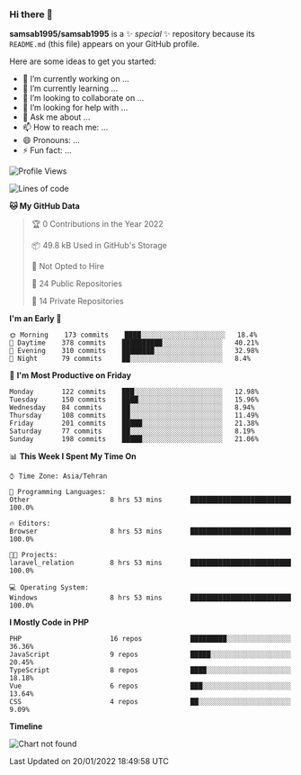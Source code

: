 ### Hi there 👋

**samsab1995/samsab1995** is a ✨ _special_ ✨ repository because its `README.md` (this file) appears on your GitHub profile.

Here are some ideas to get you started:

- 🔭 I’m currently working on ...
- 🌱 I’m currently learning ...
- 👯 I’m looking to collaborate on ...
- 🤔 I’m looking for help with ...
- 💬 Ask me about ...
- 📫 How to reach me: ...
- 😄 Pronouns: ...
- ⚡ Fun fact: ...

<!--START_SECTION:waka-->
![Profile Views](http://img.shields.io/badge/Profile%20Views-0-blue)

![Lines of code](https://img.shields.io/badge/From%20Hello%20World%20I%27ve%20Written-849%20Thousand%20lines%20of%20code-blue)

**🐱 My GitHub Data** 

> 🏆 0 Contributions in the Year 2022
 > 
> 📦 49.8 kB Used in GitHub's Storage 
 > 
> 🚫 Not Opted to Hire
 > 
> 📜 24 Public Repositories 
 > 
> 🔑 14 Private Repositories  
 > 
**I'm an Early 🐤** 

```text
🌞 Morning    173 commits    ████░░░░░░░░░░░░░░░░░░░░░   18.4% 
🌆 Daytime    378 commits    ██████████░░░░░░░░░░░░░░░   40.21% 
🌃 Evening    310 commits    ████████░░░░░░░░░░░░░░░░░   32.98% 
🌙 Night      79 commits     ██░░░░░░░░░░░░░░░░░░░░░░░   8.4%

```
📅 **I'm Most Productive on Friday** 

```text
Monday       122 commits    ███░░░░░░░░░░░░░░░░░░░░░░   12.98% 
Tuesday      150 commits    ████░░░░░░░░░░░░░░░░░░░░░   15.96% 
Wednesday    84 commits     ██░░░░░░░░░░░░░░░░░░░░░░░   8.94% 
Thursday     108 commits    ██░░░░░░░░░░░░░░░░░░░░░░░   11.49% 
Friday       201 commits    █████░░░░░░░░░░░░░░░░░░░░   21.38% 
Saturday     77 commits     ██░░░░░░░░░░░░░░░░░░░░░░░   8.19% 
Sunday       198 commits    █████░░░░░░░░░░░░░░░░░░░░   21.06%

```


📊 **This Week I Spent My Time On** 

```text
⌚︎ Time Zone: Asia/Tehran

💬 Programming Languages: 
Other                    8 hrs 53 mins       █████████████████████████   100.0%

🔥 Editors: 
Browser                  8 hrs 53 mins       █████████████████████████   100.0%

🐱‍💻 Projects: 
laravel_relation         8 hrs 53 mins       █████████████████████████   100.0%

💻 Operating System: 
Windows                  8 hrs 53 mins       █████████████████████████   100.0%

```

**I Mostly Code in PHP** 

```text
PHP                      16 repos            █████████░░░░░░░░░░░░░░░░   36.36% 
JavaScript               9 repos             █████░░░░░░░░░░░░░░░░░░░░   20.45% 
TypeScript               8 repos             ████░░░░░░░░░░░░░░░░░░░░░   18.18% 
Vue                      6 repos             ███░░░░░░░░░░░░░░░░░░░░░░   13.64% 
CSS                      4 repos             ██░░░░░░░░░░░░░░░░░░░░░░░   9.09%

```


**Timeline**

![Chart not found](https://raw.githubusercontent.com/samsab1995/samsab1995/main/charts/bar_graph.png) 


 Last Updated on 20/01/2022 18:49:58 UTC
<!--END_SECTION:waka-->
